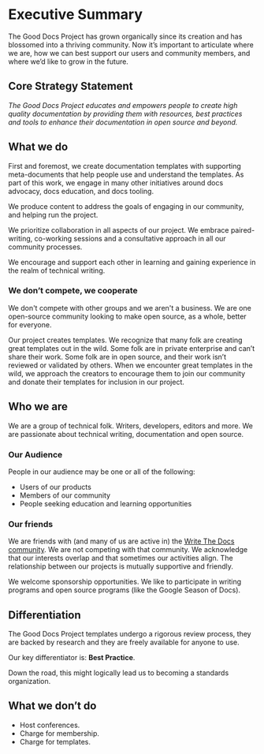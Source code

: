 # Executive Summary

The Good Docs Project has grown organically since its creation and has blossomed into a thriving community. Now it’s important to articulate where we are, how we can best support our users and community members, and where we’d like to grow in the future. 


## Core Strategy Statement  

_The Good Docs Project educates and empowers people to create high quality documentation by providing them with resources, best practices and tools to enhance their documentation in open source and beyond._


## What we do

First and foremost, we create documentation templates with supporting meta-documents that help people use and understand the templates. As part of this work, we engage in many other initiatives around docs advocacy, docs education, and docs tooling. 

We produce content to address the goals of engaging in our community, and helping run the project.

We prioritize collaboration in all aspects of our project. We embrace paired-writing, co-working sessions and a consultative approach in all
our community processes.

We encourage and support each other in learning and gaining experience in the realm of technical writing. 


### We don’t compete, we cooperate

We don't compete with other groups and we aren't a business. We are one open-source community looking to make open source, as a whole, better for everyone. 

Our project creates templates. We recognize that many folk are creating great templates out in the wild. Some folk are in private enterprise and can’t share their work. 
Some folk are in open source, and their work isn’t reviewed or validated by others. 
When we encounter great templates in the wild, we approach the creators to encourage them to join our community and donate their templates for inclusion in our project.


## Who we are

We are a group of technical folk. Writers, developers, editors and more. We are passionate about technical writing, documentation and open source.


### Our Audience

People in our audience may be one or all of the following:

* Users of our products
* Members of our community
* People seeking education and learning opportunities


### Our friends

We are friends with (and many of us are active in) the [Write The Docs community](https://www.writethedocs.org/). 
We are not competing with that community. We acknowledge that our interests overlap and that sometimes our activities align. 
The relationship between our projects is mutually supportive and friendly.

We welcome sponsorship opportunities. We like to participate in writing programs and open source programs (like the Google Season of Docs).


## Differentiation

The Good Docs Project templates undergo a rigorous review process, they are backed by research and they are freely available for anyone to use.

Our key differentiator is: **Best Practice**. 

Down the road, this might logically lead us to becoming a standards organization.


## What we don’t do

* Host conferences.
* Charge for membership.
* Charge for templates.
